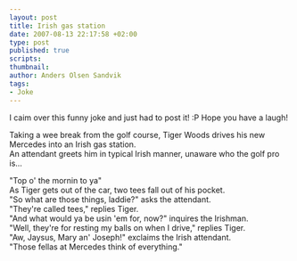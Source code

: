 ```yaml
---
layout: post
title: Irish gas station
date: 2007-08-13 22:17:58 +02:00
type: post
published: true
scripts:
thumbnail:
author: Anders Olsen Sandvik
tags:
- Joke
---
```

<p>I caim over this funny joke and just had to post it! :P Hope you have a laugh!</p>
<p>Taking a wee break from the golf course, Tiger Woods drives his new Mercedes into an Irish gas station.<br />
An  attendant greets him in typical Irish manner, unaware who the golf pro  is...</p>
<p>"Top o' the mornin to ya"<br />
As Tiger gets  out of the car, two tees fall out of his pocket.<br />
"So what are those things, laddie?" asks the attendant.<br />
"They're called tees," replies Tiger.<br />
"And what would ya be usin 'em for, now?" inquires the Irishman.<br />
"Well, they're for resting my balls on  when I drive," replies Tiger.<br />
"Aw, Jaysus, Mary an' Joseph!" exclaims the  Irish attendant.<br />
"Those fellas at Mercedes think  of everything."</p>
